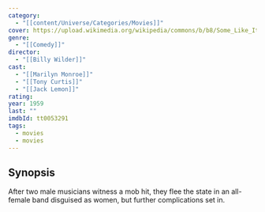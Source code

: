 ```yaml
---
category:
  - "[[content/Universe/Categories/Movies]]"
cover: https://upload.wikimedia.org/wikipedia/commons/b/b8/Some_Like_It_Hot_%281959_poster%29.png
genre:
  - "[[Comedy]]"
director:
  - "[[Billy Wilder]]"
cast:
  - "[[Marilyn Monroe]]"
  - "[[Tony Curtis]]"
  - "[[Jack Lemon]]"
rating: 
year: 1959
last: ""
imdbId: tt0053291
tags:
  - movies
  - movies
---
```

## Synopsis

After two male musicians witness a mob hit, they flee the state in an all-female band disguised as women, but further complications set in.